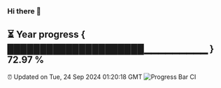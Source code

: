### Hi there 👋
⏳ Year progress { █████████████████████▁▁▁▁▁▁▁▁▁ } 72.97 %
---
⏰ Updated on Tue, 24 Sep 2024 01:20:18 GMT
![Progress Bar CI](https://github.com/liununu/liununu/workflows/Progress%20Bar%20CI/badge.svg)

